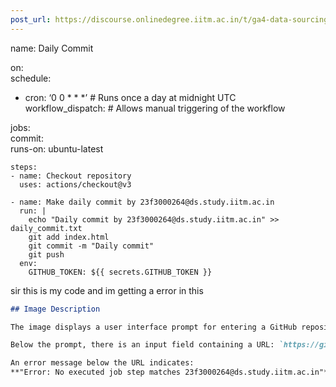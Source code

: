 ```yaml
---
post_url: https://discourse.onlinedegree.iitm.ac.in/t/ga4-data-sourcing-discussion-thread-tds-jan-2025/165959/27
---
```

name: Daily Commit

on:  
schedule:  
- cron: ‘0 0 \* \* \*’ # Runs once a day at midnight UTC  
workflow\_dispatch: # Allows manual triggering of the workflow

jobs:  
commit:  
runs-on: ubuntu-latest

```
steps:
- name: Checkout repository
  uses: actions/checkout@v3

- name: Make daily commit by 23f3000264@ds.study.iitm.ac.in
  run: |
    echo "Daily commit by 23f3000264@ds.study.iitm.ac.in" >> daily_commit.txt
    git add index.html
    git commit -m "Daily commit"
    git push
  env:
    GITHUB_TOKEN: ${{ secrets.GITHUB_TOKEN }}

```

sir this is my code and im getting a error in this  

```markdown
## Image Description

The image displays a user interface prompt for entering a GitHub repository URL. The title instructs the user to enter the URL in the specific format: `https://github.com/USER/REPO`. 

Below the prompt, there is an input field containing a URL: `https://github.com/dakshagarwal76/daily-update`. 

An error message below the URL indicates: 
**"Error: No executed job step matches 23f3000264@ds.study.iitm.ac.in"**, highlighted in red.
```
